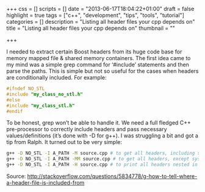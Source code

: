 +++
css = []
scripts = []
date = "2013-06-17T18:04:22+01:00"
draft = false
highlight = true
tags = ["c++", "development", "tips", "tools", "tutorial"]
categories = []
description = "Listing all header files your cpp depends on"
title = "Listing all header files your cpp depends on"
thumbnail = ""

+++

I needed to extract certain Boost headers from its huge code base for memory mapped file & shared memory containers. The first idea came to my mind was a simple grep command for ‘#include’ statements and then parse the paths. This is simple but not so useful for the cases when headers are conditionally included. For example:

```c++
#ifndef NO_STL
#include "my_class_no_stl.h"
#else
#include "my_class_stl.h"
#endif
```

To be honest, grep won’t be able to handle it. We need a full fledged C++ pre-processor to correctly include headers and pass necessary values/definitions (it’s done with -D for g++). I was struggling a bit and got a tip from Ralph. It turned out to be very simple:

```bash
g++ -D NO_STL -I A_PATH -M source.cpp # to get all headers, including system headers
g++ -D NO_STL -I A_PATH -MM source.cpp # to get all headers, except system headers
g++ -D NO_STL -I A_PATH -H source.cpp # to print all headers nested in as a tree
```

Source: http://stackoverflow.com/questions/5834778/g-how-to-tell-where-a-header-file-is-included-from

